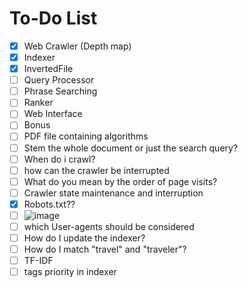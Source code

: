 # To-Do List

- [x] Web Crawler (Depth map)
- [x] Indexer
- [x] InvertedFile
- [ ] Query Processor
- [ ] Phrase Searching
- [ ] Ranker
- [ ] Web Interface
- [ ] Bonus
- [ ] PDF file containing algorithms
- [ ] Stem the whole document or just the search query?
- [ ] When do i crawl?
- [ ] how can the crawler be interrupted
- [ ] What do you mean by the order of page visits?
- [ ] Crawler state maintenance and interruption
- [x] Robots.txt??
- [ ] ![image](https://user-images.githubusercontent.com/96792115/232259981-798292af-dd7a-4458-8a2d-c1351107d89f.png)
- [ ] which User-agents should be considered 
- [ ] How do I update the indexer?
- [ ] How do I match "travel" and "traveler"?
- [ ] TF-IDF
- [ ] tags priority in indexer
